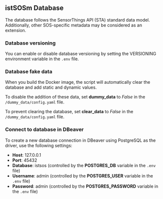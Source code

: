 ## istSOSm Database

The database follows the SensorThings API (STA) standard data model.
Additionally, other SOS-specific metadata may be considered as an extension.

### Database versioning

You can enable or disable database versioning by setting the VERSIONING environment variable in the `.env` file.
    
### Database fake data

When you build the Docker image, the script will automatically clear the database and add static and dynamic values. 

To disable the addition of these data, set **dummy_data** to *False* in the `/dummy_data/config.yaml` file.

To prevent clearing the database, set **clear_data** to *False* in the `/dummy_data/config.yaml` file.

### Connect to database in DBeaver

To create a new database connection in DBeaver using PostgreSQL as the driver, use the following settings:

- **Host**: 127.0.0.1
- **Port**: 45432
- **Database**: istsos (controlled by the **POSTGRES_DB** variable in the `.env` file)
- **Username**: admin (controlled by the **POSTGRES_USER** variable in the `.env` file)
- **Password**: admin (controlled by the **POSTGRES_PASSWORD** variable in the `.env` file)
